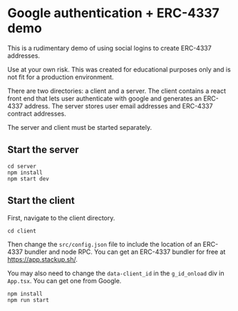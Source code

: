 # Google authentication + ERC-4337 demo

This is a rudimentary demo of using social logins to create ERC-4337 addresses.

Use at your own risk. This was created for educational purposes only and is not fit for a production environment.

There are two directories: a client and a server. The client contains a react front end that lets user authenticate with google and generates an ERC-4337 address. The server stores user email addresses and ERC-4337 contract addresses.

The server and client must be started separately.



## Start the server
```
cd server
npm install
npm start dev
```

## Start the client
First, navigate to the client directory.
```
cd client
```

Then change the `src/config.json` file to include the location of an ERC-4337 bundler and node RPC. You can get an ERC-4337 bundler for free at https://app.stackup.sh/.

You may also need to change the `data-client_id` in the `g_id_onload` div in `App.tsx`. You can get one from Google.

```
npm install
npm run start
```
